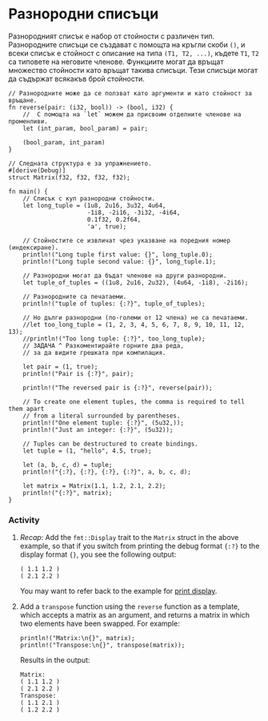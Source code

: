 # Разнородни списъци

Разнородният списък е набор от стойности с различен тип. Разнородните списъци
се създават с помощта на кръгли скоби `()`, и всеки списък е стойност с
описание на типа `(T1, T2, ...)`, къдете `T1`, `T2`  са типовете на неговите
членове. Функциите могат да връщат множество стойности като връщат такива списъци.
Тези списъци могат да съдържат всякакъв брой стойности.

```rust,editable
// Разнородните може да се ползват като аргументи и като стойност за връщане.
fn reverse(pair: (i32, bool)) -> (bool, i32) {
    //  С помощта на `let` можем да присвоим отделните членове на променливи.
    let (int_param, bool_param) = pair;

    (bool_param, int_param)
}

// Следната структура е за упражнението.
#[derive(Debug)]
struct Matrix(f32, f32, f32, f32);

fn main() {
    // Списък с куп разнородни стойности.
    let long_tuple = (1u8, 2u16, 3u32, 4u64,
                      -1i8, -2i16, -3i32, -4i64,
                      0.1f32, 0.2f64,
                      'a', true);

    // Стойностите се извличат чрез указване на поредния номер (индексиране).
    println!("Long tuple first value: {}", long_tuple.0);
    println!("Long tuple second value: {}", long_tuple.1);

    // Разнородни могат да бъдат членове на други разнородни.
    let tuple_of_tuples = ((1u8, 2u16, 2u32), (4u64, -1i8), -2i16);

    // Разнородните са печатаеми.
    println!("tuple of tuples: {:?}", tuple_of_tuples);

    // Но дълги разнородни (по-големи от 12 члена) не са печатаеми.
    //let too_long_tuple = (1, 2, 3, 4, 5, 6, 7, 8, 9, 10, 11, 12, 13);
    //println!("Too long tuple: {:?}", too_long_tuple);
    // ЗАДАЧА ^ Разкоментирайте горните два реда,
    // за да видите грешката при компилация.

    let pair = (1, true);
    println!("Pair is {:?}", pair);

    println!("The reversed pair is {:?}", reverse(pair));

    // To create one element tuples, the comma is required to tell them apart
    // from a literal surrounded by parentheses.
    println!("One element tuple: {:?}", (5u32,));
    println!("Just an integer: {:?}", (5u32));

    // Tuples can be destructured to create bindings.
    let tuple = (1, "hello", 4.5, true);

    let (a, b, c, d) = tuple;
    println!("{:?}, {:?}, {:?}, {:?}", a, b, c, d);

    let matrix = Matrix(1.1, 1.2, 2.1, 2.2);
    println!("{:?}", matrix);
}
```

### Activity

1. *Recap*: Add the `fmt::Display` trait to the `Matrix` struct in the above
   example, so that if you switch from printing the debug format `{:?}` to the
   display format `{}`, you see the following output:

   ```text
   ( 1.1 1.2 )
   ( 2.1 2.2 )
   ```

   You may want to refer back to the example for [print display][print_display].
2. Add a `transpose` function using the `reverse` function as a template, which
   accepts a matrix as an argument, and returns a matrix in which two elements
   have been swapped. For example:

   ```rust,ignore
   println!("Matrix:\n{}", matrix);
   println!("Transpose:\n{}", transpose(matrix));
   ```

   Results in the output:

   ```text
   Matrix:
   ( 1.1 1.2 )
   ( 2.1 2.2 )
   Transpose:
   ( 1.1 2.1 )
   ( 1.2 2.2 )
   ```

[print_display]: ../hello/print/print_display.md
